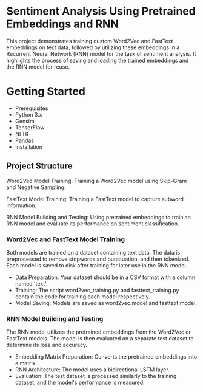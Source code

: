 # Sentiment Analysis Using Pretrained Embeddings and RNN
This project demonstrates training custom Word2Vec and FastText embeddings on text data, followed by utilizing these embeddings in a Recurrent Neural Network (RNN) model for the task of sentiment analysis. It highlights the process of saving and loading the trained embeddings and the RNN model for reuse.

# Getting Started
- Prerequisites
- Python 3.x
- Gensim
- TensorFlow
- NLTK
- Pandas
- Installation

## Project Structure

Word2Vec Model Training: Training a Word2Vec model using Skip-Gram and Negative Sampling.

FastText Model Training: Training a FastText model to capture subword information.

RNN Model Building and Testing: Using pretrained embeddings to train an RNN model and evaluate its performance on sentiment classification.

### Word2Vec and FastText Model Training
Both models are trained on a dataset containing text data. The data is preprocessed to remove stopwords and punctuation, and then tokenized. Each model is saved to disk after training for later use in the RNN model.

- Data Preparation: Your dataset should be in a CSV format with a column named 'text'.
- Training: The script word2vec_training.py and fasttext_training.py contain the code for training each model respectively.
- Model Saving: Models are saved as word2vec.model and fasttext.model.

### RNN Model Building and Testing
The RNN model utilizes the pretrained embeddings from the Word2Vec or FastText models. The model is then evaluated on a separate test dataset to determine its loss and accuracy.

- Embedding Matrix Preparation: Converts the pretrained embeddings into a matrix.
- RNN Architecture: The model uses a bidirectional LSTM layer.
- Evaluation: The test dataset is processed similarly to the training dataset, and the model's performance is measured.

